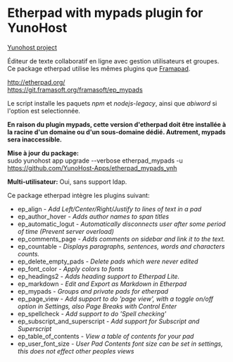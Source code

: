 Etherpad with mypads plugin for YunoHost
==================

[Yunohost project](https://yunohost.org/#/)

Éditeur de texte collaboratif en ligne avec gestion utilisateurs et groupes.  
Ce package etherpad utilise les mêmes plugins que [Framapad](https://framapad.org/).

http://etherpad.org/  
https://git.framasoft.org/framasoft/ep_mypads

Le script installe les paquets *npm* et *nodejs-legacy*, ainsi que *abiword* si l'option est selectionnée.

**En raison du plugin mypads, cette version d'etherpad doit être installée à la racine d'un domaine ou d'un sous-domaine dédié. Autrement, mypads sera inaccessible.**

**Mise à jour du package:**  
sudo yunohost app upgrade --verbose etherpad_mypads -u https://github.com/YunoHost-Apps/etherpad_mypads_ynh

**Multi-utilisateur:** Oui, sans support ldap.

Ce package etherpad intègre les plugins suivant:

- ep_align - *Add Left/Center/Right/Justify to lines of text in a pad*
- ep_author_hover - *Adds author names to span titles*
- ep_automatic_logut - *Automatically disconnects user after some period of time (Prevent server overload)*
- ep_comments_page - *Adds comments on sidebar and link it to the text.*
- ep_countable - *Displays paragraphs, sentences, words and characters counts.*
- ep_delete_empty_pads - *Delete pads which were never edited*
- ep_font_color - *Apply colors to fonts*
- ep_headings2 - *Adds heading support to Etherpad Lite.*
- ep_markdown - *Edit and Export as Markdown in Etherpad*
- ep_mypads - *Groups and private pads for etherpad*
- ep_page_view - *Add support to do 'page view', with a toggle on/off option in Settings, also Page Breaks with Control Enter*
- ep_spellcheck - *Add support to do 'Spell checking'*
- ep_subscript_and_superscript - *Add support for Subscript and Superscript*
- ep_table_of_contents - *View a table of contents for your pad*
- ep_user_font_size - *User Pad Contents font size can be set in settings, this does not effect other peoples views*

